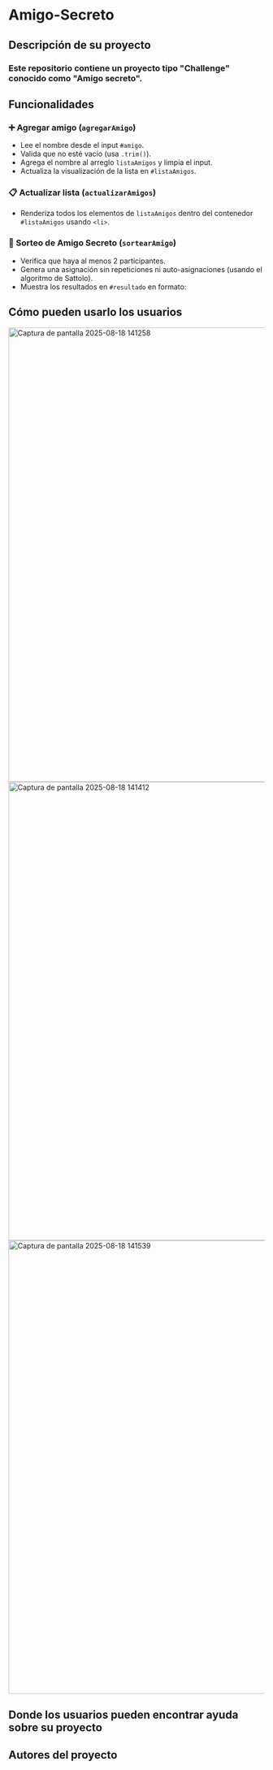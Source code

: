 # Amigo-Secreto

## Descripción de su proyecto
### Este repositorio contiene un proyecto tipo "Challenge" conocido como "Amigo secreto". 
## Funcionalidades
### ➕ Agregar amigo (`agregarAmigo`)
- Lee el nombre desde el input `#amigo`.
- Valida que no esté vacío (usa `.trim()`).
- Agrega el nombre al arreglo `listaAmigos` y limpia el input.
- Actualiza la visualización de la lista en `#listaAmigos`.

### 📋 Actualizar lista (`actualizarAmigos`)
- Renderiza todos los elementos de `listaAmigos` dentro del contenedor `#listaAmigos` usando `<li>`.

### 🎲 Sorteo de Amigo Secreto (`sortearAmigo`)
- Verifica que haya al menos 2 participantes.
- Genera una asignación sin repeticiones ni auto-asignaciones (usando el algoritmo de Sattolo).
- Muestra los resultados en `#resultado` en formato: 


## Cómo pueden usarlo los usuarios
<img width="1910" height="895" alt="Captura de pantalla 2025-08-18 141258" src="https://github.com/user-attachments/assets/de952d76-2575-4bcd-993d-989751af83ce" />

<img width="1912" height="903" alt="Captura de pantalla 2025-08-18 141412" src="https://github.com/user-attachments/assets/db2d9128-2c9b-45a6-aaab-8cfc40ca823e" />

<img width="1907" height="893" alt="Captura de pantalla 2025-08-18 141539" src="https://github.com/user-attachments/assets/ee99cb72-719f-404e-bd85-7d10edb47af1" />


## Donde los usuarios pueden encontrar ayuda sobre su proyecto



## Autores del proyecto
>
